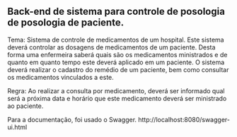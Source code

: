 ## Back-end de sistema para controle de posologia de posologia de paciente.

Tema: Sistema de controle de medicamentos de um hospital. Este sistema deverá controlar as dosagens de medicamentos de um paciente. Desta forma uma enfermeira saberá quais são os medicamentos ministrados e de quanto em quanto tempo este deverá aplicado em um paciente. O sistema deverá realizar o cadastro do remédio de um paciente, bem como consultar os medicamentos vinculados a este.

Regra: Ao realizar a consulta por medicamento, deverá ser informado qual será a próxima data e horário que este medicamento deverá ser ministrado ao paciente.

Para a documentação, foi usado o Swagger.
http://localhost:8080/swagger-ui.html